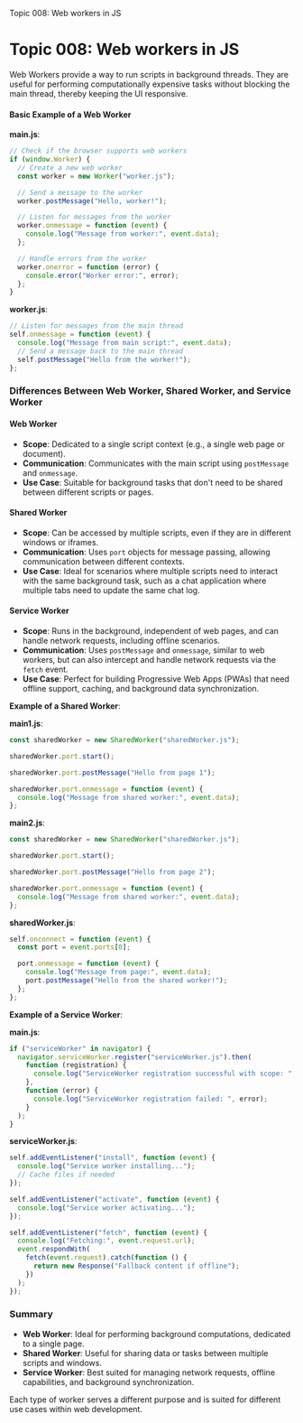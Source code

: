 Topic 008: Web workers in JS

# Topic 008: Web workers in JS

Web Workers provide a way to run scripts in background threads. They are useful for performing computationally expensive tasks without blocking the main thread, thereby keeping the UI responsive.

#### Basic Example of a Web Worker

**main.js**:

```javascript
// Check if the browser supports web workers
if (window.Worker) {
  // Create a new web worker
  const worker = new Worker("worker.js");

  // Send a message to the worker
  worker.postMessage("Hello, worker!");

  // Listen for messages from the worker
  worker.onmessage = function (event) {
    console.log("Message from worker:", event.data);
  };

  // Handle errors from the worker
  worker.onerror = function (error) {
    console.error("Worker error:", error);
  };
}
```

**worker.js**:

```javascript
// Listen for messages from the main thread
self.onmessage = function (event) {
  console.log("Message from main script:", event.data);
  // Send a message back to the main thread
  self.postMessage("Hello from the worker!");
};
```

### Differences Between Web Worker, Shared Worker, and Service Worker

#### Web Worker

- **Scope**: Dedicated to a single script context (e.g., a single web page or document).
- **Communication**: Communicates with the main script using `postMessage` and `onmessage`.
- **Use Case**: Suitable for background tasks that don't need to be shared between different scripts or pages.

#### Shared Worker

- **Scope**: Can be accessed by multiple scripts, even if they are in different windows or iframes.
- **Communication**: Uses `port` objects for message passing, allowing communication between different contexts.
- **Use Case**: Ideal for scenarios where multiple scripts need to interact with the same background task, such as a chat application where multiple tabs need to update the same chat log.

#### Service Worker

- **Scope**: Runs in the background, independent of web pages, and can handle network requests, including offline scenarios.
- **Communication**: Uses `postMessage` and `onmessage`, similar to web workers, but can also intercept and handle network requests via the `fetch` event.
- **Use Case**: Perfect for building Progressive Web Apps (PWAs) that need offline support, caching, and background data synchronization.

**Example of a Shared Worker**:

**main1.js**:

```javascript
const sharedWorker = new SharedWorker("sharedWorker.js");

sharedWorker.port.start();

sharedWorker.port.postMessage("Hello from page 1");

sharedWorker.port.onmessage = function (event) {
  console.log("Message from shared worker:", event.data);
};
```

**main2.js**:

```javascript
const sharedWorker = new SharedWorker("sharedWorker.js");

sharedWorker.port.start();

sharedWorker.port.postMessage("Hello from page 2");

sharedWorker.port.onmessage = function (event) {
  console.log("Message from shared worker:", event.data);
};
```

**sharedWorker.js**:

```javascript
self.onconnect = function (event) {
  const port = event.ports[0];

  port.onmessage = function (event) {
    console.log("Message from page:", event.data);
    port.postMessage("Hello from the shared worker!");
  };
};
```

**Example of a Service Worker**:

**main.js**:

```javascript
if ("serviceWorker" in navigator) {
  navigator.serviceWorker.register("serviceWorker.js").then(
    function (registration) {
      console.log("ServiceWorker registration successful with scope: ", registration.scope);
    },
    function (error) {
      console.log("ServiceWorker registration failed: ", error);
    }
  );
}
```

**serviceWorker.js**:

```javascript
self.addEventListener("install", function (event) {
  console.log("Service worker installing...");
  // Cache files if needed
});

self.addEventListener("activate", function (event) {
  console.log("Service worker activating...");
});

self.addEventListener("fetch", function (event) {
  console.log("Fetching:", event.request.url);
  event.respondWith(
    fetch(event.request).catch(function () {
      return new Response("Fallback content if offline");
    })
  );
});
```

### Summary

- **Web Worker**: Ideal for performing background computations, dedicated to a single page.
- **Shared Worker**: Useful for sharing data or tasks between multiple scripts and windows.
- **Service Worker**: Best suited for managing network requests, offline capabilities, and background synchronization.

Each type of worker serves a different purpose and is suited for different use cases within web development.
